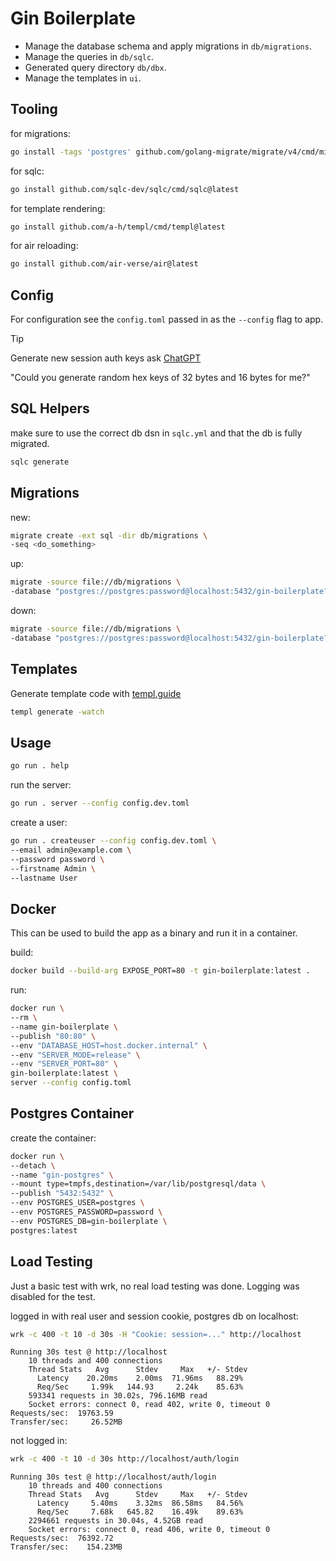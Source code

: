# Gin Boilerplate

* Manage the database schema and apply migrations in `db/migrations`.
* Manage the queries in `db/sqlc`.
* Generated query directory `db/dbx`.
* Manage the templates in `ui`.

## Tooling
for migrations:
```bash
go install -tags 'postgres' github.com/golang-migrate/migrate/v4/cmd/migrate@latest
```
for sqlc:
```bash
go install github.com/sqlc-dev/sqlc/cmd/sqlc@latest
```
for template rendering:
```bash
go install github.com/a-h/templ/cmd/templ@latest
```
for air reloading:
```bash
go install github.com/air-verse/air@latest
```

## Config
For configuration see the `config.toml` passed in as the `--config` flag to app.

> [!TIP]
> Generate new session auth keys ask [ChatGPT](https://chat.openai.com)
> 
> "Could you generate random hex keys of 32 bytes and 16 bytes for me?"

## SQL Helpers
make sure to use the correct db dsn in `sqlc.yml` and that the db is fully migrated.
```bash
sqlc generate
```

## Migrations

new:
```bash
migrate create -ext sql -dir db/migrations \
-seq <do_something>
```

up:
```bash
migrate -source file://db/migrations \
-database "postgres://postgres:password@localhost:5432/gin-boilerplate?sslmode=disable" up
```

down:
```bash
migrate -source file://db/migrations \
-database "postgres://postgres:password@localhost:5432/gin-boilerplate?sslmode=disable" down
```

## Templates

Generate template code with [templ.guide](https://templ.guide)
```bash
templ generate -watch
```

## Usage

```bash
go run . help
```

run the server:
```bash
go run . server --config config.dev.toml
```

create a user:
```bash
go run . createuser --config config.dev.toml \
--email admin@example.com \
--password password \
--firstname Admin \
--lastname User
```

## Docker
This can be used to build the app as a binary and run it in a container.

build:
```bash
docker build --build-arg EXPOSE_PORT=80 -t gin-boilerplate:latest .
```

run:
```bash
docker run \
--rm \
--name gin-boilerplate \
--publish "80:80" \
--env "DATABASE_HOST=host.docker.internal" \
--env "SERVER_MODE=release" \
--env "SERVER_PORT=80" \
gin-boilerplate:latest \
server --config config.toml
```

## Postgres Container

create the container:
```bash
docker run \
--detach \
--name "gin-postgres" \
--mount type=tmpfs,destination=/var/lib/postgresql/data \
--publish "5432:5432" \
--env POSTGRES_USER=postgres \
--env POSTGRES_PASSWORD=password \
--env POSTGRES_DB=gin-boilerplate \
postgres:latest
```

## Load Testing

Just a basic test with wrk, no real load testing was done. Logging was disabled for the test.

logged in with real user and session cookie, postgres db on localhost:
```bash
wrk -c 400 -t 10 -d 30s -H "Cookie: session=..." http://localhost
```

    Running 30s test @ http://localhost
        10 threads and 400 connections
        Thread Stats   Avg      Stdev     Max   +/- Stdev
          Latency    20.20ms    2.00ms  71.96ms   88.29%
          Req/Sec     1.99k   144.93     2.24k    85.63%
        593341 requests in 30.02s, 796.16MB read
        Socket errors: connect 0, read 402, write 0, timeout 0
    Requests/sec:  19763.59
    Transfer/sec:     26.52MB

not logged in:
```bash
wrk -c 400 -t 10 -d 30s http://localhost/auth/login
```

    Running 30s test @ http://localhost/auth/login
        10 threads and 400 connections
        Thread Stats   Avg      Stdev     Max   +/- Stdev
          Latency     5.40ms    3.32ms  86.58ms   84.56%
          Req/Sec     7.68k   645.82    16.49k    89.63%
        2294661 requests in 30.04s, 4.52GB read
        Socket errors: connect 0, read 406, write 0, timeout 0
    Requests/sec:  76392.72
    Transfer/sec:    154.23MB
